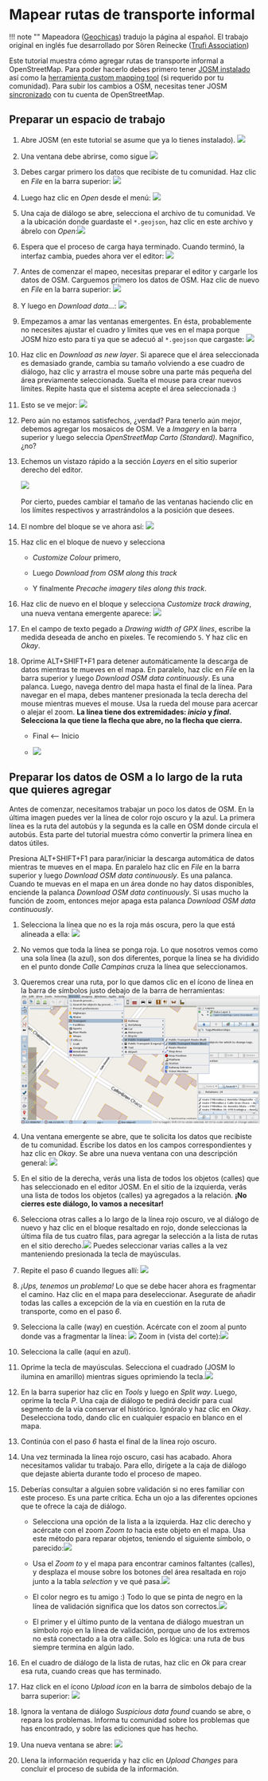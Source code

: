 # Mapear rutas de transporte informal

!!! note ""
	Mapeadora ([Geochicas](https://geochicas.org)) tradujo la página al español. El trabajo original en inglés fue desarrollado por Sören Reinecke ([Trufi Association](https://trufi-association.org))

Este tutorial muestra cómo agregar rutas de transporte informal a OpenStreetMap. Para poder hacerlo debes primero tener [JOSM instalado](../installing-josm-on-linux/index.md) así como la [herramienta custom mapping tool](../installing-mapping-tool/index.md) (si requerido por tu comunidad). Para subir los cambios a OSM, necesitas tener JOSM [sincronizado](../oauth-josm/index.md) con tu cuenta de OpenStreetMap.

## Preparar un espacio de trabajo

1. Abre JOSM (en este tutorial se asume que ya lo tienes instalado). ![](josm-logo.png)

2. Una ventana debe abrirse, como sigue ![](josm-startpage.png)

3. Debes cargar primero los datos que recibiste de tu comunidad. Haz clic en _File_ en la barra superior: ![](josm-topbar.png)

4. Luego haz clic en _Open_ desde el menú: ![](josm-file-menu.png)

5. Una caja de diálogo se abre, selecciona el archivo de tu comunidad. Ve a la ubicación donde guardaste el `*.geojson`, haz clic en este archivo y ábrelo con _Open_:![](josm-opendialog.png)

6. Espera que el proceso de carga haya terminado. Cuando terminó, la interfaz cambia, puedes ahora ver el editor: ![](josm-editor-overview.png)

7. Antes de comenzar el mapeo, necesitas preparar el editor y cargarle los datos de OSM. Carguemos primero los datos de OSM. Haz clic de nuevo en _File_ en la barra superior: ![](josm-topbar.png)

8. Y luego en _Download data..._: ![](josm-file-menu-downloaddata.png)

9. Empezamos a amar las ventanas emergentes. En ésta, probablemente no necesites ajustar el cuadro y límites que ves en el mapa porque JOSM hizo esto para tí ya que se adecuó al `*.geojson` que cargaste: ![](josm-downloaddialog.png)

10. Haz clic en _Download as new layer_. Si aparece que el área seleccionada es demasiado grande, cambia su tamaño volviendo a ese cuadro de diálogo, haz clic y arrastra el mouse sobre una parte más pequeña del área previamente seleccionada. Suelta el mouse para crear nuevos límites. Repite hasta que el sistema acepte el área seleccionada :)

11. Esto se ve mejor: ![](josm-editor-osmdataloaded.png)

12. Pero aún no estamos satisfechos, ¿verdad? Para tenerlo aún mejor, debemos agregar los mosaicos de OSM. Ve a _Imagery_ en la barra superior y luego seleccia _OpenStreetMap Carto (Standard)_. Magnífico, ¿no?

13. Echemos un vistazo rápido a la sección _Layers_ en el sitio superior derecho del editor.

    ![](josm-editor-layers.png)

    Por cierto, puedes cambiar el tamaño de las ventanas haciendo clic en los límites respectivos y arrastrándolos a la posición que desees.

15. El nombre del bloque se ve ahora así: ![](josm-editor-layers-aftertogpx.png)

16. Haz clic en el bloque de nuevo y selecciona

    - _Customize Colour_ primero,

    - Luego _Download from OSM along this track_

    - Y finalmente _Precache imagery tiles along this track_.

17. Haz clic de nuevo en el bloque y selecciona _Customize track drawing_, una nueva ventana emergente aparece: ![](josm-layers-customizedrawing.png)

18. En el campo de texto pegado a _Drawing width of GPX lines_, escribe la medida deseada de ancho en pixeles. Te recomiendo `5`. Y haz clic en _Okay_.

19. Oprime ALT+SHIFT+F1 para detener automáticamente la descarga de datos mientras te mueves en el mapa. En paralelo, haz clic en _File_ en la barra superior y luego _Download OSM data continuously_. Es una palanca. Luego, navega dentro del mapa hasta el final de la línea. Para navegar en el mapa, debes mantener presionada la tecla derecha del mouse mientras mueves el mouse. Usa la rueda del mouse para acercar o alejar el zoom. **La línea tiene dos extremidades: _inicio_ y _final_. Selecciona la que tiene la flecha que abre, no la flecha que cierra.**

    - Final <-- Inicio

    - ![](josm-editor-arrowrule.png)

## Preparar los datos de OSM a lo largo de la ruta que quieres agregar

Antes de comenzar, necesitamos trabajar un poco los datos de OSM. En la última imagen puedes ver la línea de color rojo oscuro y la azul. La primera línea es la ruta del autobús y la segunda es la calle en OSM donde circula el autobús. Esta parte del tutorial muestra cómo convertir la primera línea en datos útiles.

Presiona ALT+SHIFT+F1 para parar/iniciar la descarga automática de datos mientras te mueves en el mapa. En paralelo haz clic en *File* en la barra superior y luego *Download OSM data continuously*. Es una palanca. Cuando te muevas en el mapa en un área donde no hay datos disponibles, enciende la palanca _Download OSM data continuously_. Si usas mucho la función de zoom, entonces mejor apaga esta palanca _Download OSM data continuously_.

1. Selecciona la línea que no es la roja más oscura, pero la que está alineada a ella: ![](josm-editor-selectedstreet.png)

2. No vemos que toda la línea se ponga roja. Lo que nosotros vemos como una sola línea (la azul), son dos diferentes, porque la línea se ha dividido en el punto donde _Calle Campinas_ cruza la línea que seleccionamos.

3. Queremos crear una ruta, por lo que damos clic en el ícono de línea en la barra de símbolos justo debajo de la barra de herramientas: ![](josm-symbolbar-busroute.png)

4. Una ventana emergente se abre, que te solicita los datos que recibiste de tu comunidad. Escribe los datos en los campos correspondientes y haz clic en _Okay_. Se abre una nueva ventana con una descripción general: ![](josm-createrelation-overview.png)

5. En el sitio de la derecha, verás una lista de todos los objetos (calles) que has seleccionado en el editor JOSM. En el sitio de la izquierda, verás una lista de todos los objetos (calles) ya agregados a la relación. **¡No cierres este diálogo, lo vamos a necesitar!**

6. Selecciona otras calles a lo largo de la línea rojo oscuro, ve al diálogo de nuevo y haz clic en el bloque resaltado en rojo, donde seleccionas la última fila de tus cuatro filas, para agregar la selección a la lista de rutas en el sitio derecho.![](josm-createrelation-addafterlastmember.png) Puedes seleccionar varias calles a la vez manteniendo presionada la tecla de mayúsculas.

7. Repite el paso _6_ cuando llegues allí: ![](josm-editor-splitwaysneeded.png)

8. _¡Ups, tenemos un problema!_ Lo que se debe hacer ahora es fragmentar el camino. Haz clic en el mapa para deseleccionar. Asegurate de añadir todas las calles a excepción de la vía en cuestión en la ruta de transporte, como en el paso _6_.

9. Selecciona la calle (way) en cuestión. Acércate con el zoom al punto donde vas a fragmentar la línea: ![](josm-editor-splitwaysneeded2.png) Zoom in (vista del corte):![](josm-editor-splitwaysneeded3.png)

10. Selecciona la calle (aquí en azul).

11. Oprime la tecla de mayúsculas. Selecciona el cuadrado (JOSM lo ilumina en amarillo) mientras sigues oprimiendo la tecla.![](josm-editor-splitwaysneeded4.png)

12. En la barra superior haz clic en _Tools_ y luego en _Split way_. Luego, oprime la tecla _P_. Una caja de diálogo te pedirá decidir para cual segmento de la vía conservar el histórico. Ignóralo y haz clic en _Okay_. Deselecciona todo, dando clic en cualquier espacio en blanco en el mapa.

13. Continúa con el paso _6_ hasta el final de la línea rojo oscuro.

14. Una vez terminada la línea rojo oscuro, casi has acabado. Ahora necesitamos validar tu trabajo. Para ello, dirígete a la caja de diálogo que dejaste abierta durante todo el proceso de mapeo.

15. Deberías consultar a alguien sobre validación si no eres familiar con este proceso. Es una parte crítica. Echa un ojo a las diferentes opciones que te ofrece la caja de diálogo.

    - Selecciona una opción de la lista a la izquierda. Haz clic derecho y acércate con el zoom _Zoom to_ hacia este objeto en el mapa. Usa este método para reparar objetos, teniendo el siguiente símbolo, o parecido:![](josm-createvalidation-routelist-error.png)

    - Usa el _Zoom to_ y el mapa para encontrar caminos faltantes (calles), y desplaza el mouse sobre los botones del área resaltada en rojo junto a la tabla _selection_ y ve qué pasa.![](josm-createselection-validate.png)

    - El color negro es tu amigo :) Todo lo que se pinta de negro en la línea de validación significa que los datos son correctos.![](josm-createrelation-validate2.png)

    - El primer y el último punto de la ventana de diálogo muestran un símbolo rojo en la línea de validación, porque uno de los extremos no está conectado a la otra calle. Solo es lógica: una ruta de bus siempre termina en algún lado.

16. En el cuadro de diálogo de la lista de rutas, haz clic en _Ok_ para crear esa ruta, cuando creas que has terminado.

17. Haz click en el ícono _Upload icon_ en la barra de símbolos debajo de la barra superior: ![](josm-symbolbar-upload.png)

18. Ignora la ventana de diálogo _Suspicious data found_ cuando se abre, o repara los problemas. Informa tu comunidad sobre los problemas que has encontrado, y sobre las ediciones que has hecho.

19. Una nueva ventana se abre: ![](josm-uploaddialog.png)

20. Llena la información requerida y haz clic en _Upload Changes_ para concluir el proceso de subida de la información.
